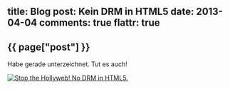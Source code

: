 title: Blog
post: Kein DRM in HTML5
date: 2013-04-04
comments: true
flattr: true
---

## {{ page["post"] }}
<!--%
from datetime import datetime
date = datetime.strptime(page["date"], "%Y-%m-%d").strftime("%B %d, %Y")
print "*Posted at %s.*" % date
%-->

Habe gerade unterzeichnet. Tut es auch!

[![Stop the Hollyweb! No DRM in HTML5.][f1s]][f1]

 [f1s]: http://static.fsf.org/dbd/hollywebshare.jpeg
 [f1]: http://www.defectivebydesign.org/no-drm-in-html5
